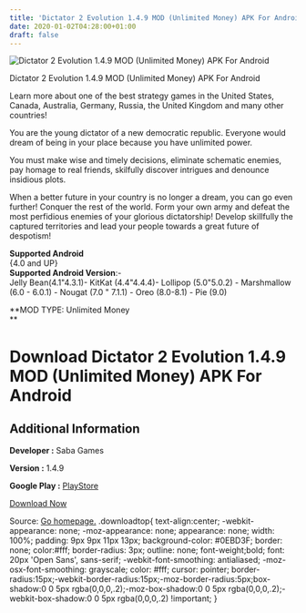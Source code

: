 ```yaml
---
title: 'Dictator 2 Evolution 1.4.9 MOD (Unlimited Money) APK For Android'
date: 2020-01-02T04:28:00+01:00
draft: false
---
```


![Dictator 2 Evolution 1.4.9 MOD (Unlimited Money) APK For Android](https://i0.wp.com/apkhome.net/wp-content/uploads/2019/11/Dictator-2-Evolution-1.4.9-MOD-Unlimited-Money.png "Dictator 2 Evolution 1.4.9 MOD (Unlimited Money) APK For Android")

  

Dictator 2 Evolution 1.4.9 MOD (Unlimited Money) APK For Android

Learn more about one of the best strategy games in the United States, Canada, Australia, Germany, Russia, the United Kingdom and many other countries!

You are the young dictator of a new democratic republic. Everyone would dream of being in your place because you have unlimited power.

You must make wise and timely decisions, eliminate schematic enemies, pay homage to real friends, skilfully discover intrigues and denounce insidious plots.

When a better future in your country is no longer a dream, you can go even further! Conquer the rest of the world. Form your own army and defeat the most perfidious enemies of your glorious dictatorship! Develop skillfully the captured territories and lead your people towards a great future of despotism!

**Supported Android**  
{4.0 and UP}  
**Supported Android Version**:-  
Jelly Bean(4.1"4.3.1)- KitKat (4.4"4.4.4)- Lollipop (5.0"5.0.2) - Marshmallow (6.0 - 6.0.1) - Nougat (7.0 " 7.1.1) - Oreo (8.0-8.1) - Pie (9.0)

**MOD TYPE: Unlimited Money  
**

Download Dictator 2 Evolution 1.4.9 MOD (Unlimited Money) APK For Android
=========================================================================

Additional Information
----------------------

**Developer :** Saba Games

**Version :** 1.4.9

**Google Play :** [PlayStore](https://play.google.com/store/apps/details?id=com.tigrido.dictator2.paid)

  

[Download Now](https://store4app.co/post/dictator-2-evolution-1-4-9-mod-unlimited-money-apk-for-android_1573674321)

  
Source: [Go homepage.](https://store4app.co/post/dictator-2-evolution-1-4-9-mod-unlimited-money-apk-for-android_1573674321) .downloadtop{ text-align:center; -webkit-appearance: none; -moz-appearance: none; appearance: none; width: 100%; padding: 9px 9px 11px 13px; background-color: #0EBD3F; border: none; color:#fff; border-radius: 3px; outline: none; font-weight;bold; font: 20px 'Open Sans', sans-serif; -webkit-font-smoothing: antialiased; -moz-osx-font-smoothing: grayscale; color: #fff; cursor: pointer; border-radius:15px;-webkit-border-radius:15px;-moz-border-radius:5px;box-shadow:0 0 5px rgba(0,0,0,.2);-moz-box-shadow:0 0 5px rgba(0,0,0,.2);-webkit-box-shadow:0 0 5px rgba(0,0,0,.2) !important; }